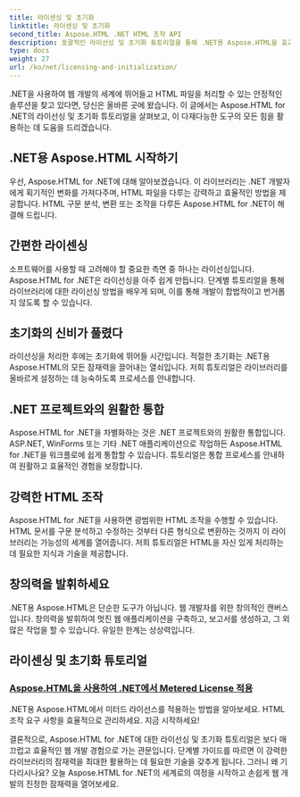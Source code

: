 ```yaml
---
title: 라이센싱 및 초기화
linktitle: 라이센싱 및 초기화
second_title: Aspose.HTML .NET HTML 조작 API
description: 포괄적인 라이선싱 및 초기화 튜토리얼을 통해 .NET용 Aspose.HTML을 효과적으로 활용하는 방법을 알아보세요. 이 도구의 잠재력을 최대한 활용하세요.
type: docs
weight: 27
url: /ko/net/licensing-and-initialization/
---
```


.NET을 사용하여 웹 개발의 세계에 뛰어들고 HTML 파일을 처리할 수 있는 안정적인 솔루션을 찾고 있다면, 당신은 올바른 곳에 왔습니다. 이 글에서는 Aspose.HTML for .NET의 라이선싱 및 초기화 튜토리얼을 살펴보고, 이 다재다능한 도구의 모든 힘을 활용하는 데 도움을 드리겠습니다.

## .NET용 Aspose.HTML 시작하기

우선, Aspose.HTML for .NET에 대해 알아보겠습니다. 이 라이브러리는 .NET 개발자에게 획기적인 변화를 가져다주며, HTML 파일을 다루는 강력하고 효율적인 방법을 제공합니다. HTML 구문 분석, 변환 또는 조작을 다루든 Aspose.HTML for .NET이 해결해 드립니다. 

## 간편한 라이센싱

소프트웨어를 사용할 때 고려해야 할 중요한 측면 중 하나는 라이선싱입니다. Aspose.HTML for .NET은 라이선싱을 아주 쉽게 만듭니다. 단계별 튜토리얼을 통해 라이브러리에 대한 라이선싱 방법을 배우게 되며, 이를 통해 개발이 합법적이고 번거롭지 않도록 할 수 있습니다. 

## 초기화의 신비가 풀렸다

라이선싱을 처리한 후에는 초기화에 뛰어들 시간입니다. 적절한 초기화는 .NET용 Aspose.HTML의 모든 잠재력을 끌어내는 열쇠입니다. 저희 튜토리얼은 라이브러리를 올바르게 설정하는 데 능숙하도록 프로세스를 안내합니다. 

## .NET 프로젝트와의 원활한 통합

Aspose.HTML for .NET을 차별화하는 것은 .NET 프로젝트와의 원활한 통합입니다. ASP.NET, WinForms 또는 기타 .NET 애플리케이션으로 작업하든 Aspose.HTML for .NET을 워크플로에 쉽게 통합할 수 있습니다. 튜토리얼은 통합 프로세스를 안내하여 원활하고 효율적인 경험을 보장합니다.

## 강력한 HTML 조작

Aspose.HTML for .NET을 사용하면 광범위한 HTML 조작을 수행할 수 있습니다. HTML 문서를 구문 분석하고 수정하는 것부터 다른 형식으로 변환하는 것까지 이 라이브러리는 가능성의 세계를 열어줍니다. 저희 튜토리얼은 HTML을 자신 있게 처리하는 데 필요한 지식과 기술을 제공합니다.

## 창의력을 발휘하세요

.NET용 Aspose.HTML은 단순한 도구가 아닙니다. 웹 개발자를 위한 창의적인 캔버스입니다. 창의력을 발휘하여 멋진 웹 애플리케이션을 구축하고, 보고서를 생성하고, 그 외 많은 작업을 할 수 있습니다. 유일한 한계는 상상력입니다.

## 라이센싱 및 초기화 튜토리얼
### [Aspose.HTML을 사용하여 .NET에서 Metered License 적용](./apply-metered-license/)
.NET용 Aspose.HTML에서 미터드 라이선스를 적용하는 방법을 알아보세요. HTML 조작 요구 사항을 효율적으로 관리하세요. 지금 시작하세요!

결론적으로, Aspose.HTML for .NET에 대한 라이선싱 및 초기화 튜토리얼은 보다 매끄럽고 효율적인 웹 개발 경험으로 가는 관문입니다. 단계별 가이드를 따르면 이 강력한 라이브러리의 잠재력을 최대한 활용하는 데 필요한 기술을 갖추게 됩니다. 그러니 왜 기다리시나요? 오늘 Aspose.HTML for .NET의 세계로의 여정을 시작하고 손쉽게 웹 개발의 진정한 잠재력을 열어보세요.